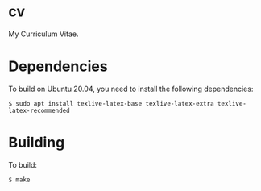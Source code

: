 # cv

My Curriculum Vitae.

# Dependencies

To build on Ubuntu 20.04, you need to install the following dependencies:

    $ sudo apt install texlive-latex-base texlive-latex-extra texlive-latex-recommended

# Building

To build:

    $ make
